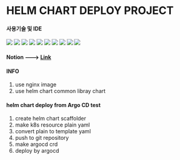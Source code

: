 # HELM CHART DEPLOY PROJECT

#### 사용기술 및 IDE
<img src="https://img.shields.io/badge/docker-2496ED?style=flat-square&logo=docker&logoColor=white"/> <img src="https://img.shields.io/badge/dockerhub-2496ED?style=flat-square&logo=docker&logoColor=white"/> 
<img src="https://img.shields.io/badge/kubernetes-326CE5?style=flat-square&logo=kubernetes&logoColor=white"/> 
<img src="https://img.shields.io/badge/git-F05032?style=flat-square&logo=git&logoColor=white"/> 
<img src="https://img.shields.io/badge/github-181717?style=flat-square&logo=github&logoColor=white"/> 
<img src="https://img.shields.io/badge/SourceTree-0052CC?style=flat-square&logo=sourcetree&logoColor=white"/> 
<img src="https://img.shields.io/badge/VSCODE-007ACC?style=flat-square&logo=visualstudiocode&logoColor=white"/> 
<img src="https://img.shields.io/badge/Notion-000000?style=flat-square&logo=notion&logoColor=white"/>
<img src="https://img.shields.io/badge/Helm-0F1689?style=flat-square&logo=helm&logoColor=white"/>
<img src="https://img.shields.io/badge/Argo-EF7B4D?style=flat-square&logo=argo&logoColor=white"/>

#### Notion ---> [Link][0]

#### INFO

1. use nginx image
2. use helm chart common libray chart

#### helm chart deploy from Argo CD test

1. create helm chart scaffolder
2. make k8s resource plain yaml
3. convert plain to template yaml
4. push to git repository
5. make argocd crd
6. deploy by argocd

[0]: https://bit.ly/49Bcw07